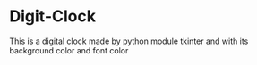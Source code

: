# Digit-Clock
This is a digital clock made by python module tkinter and with its background color and font color
